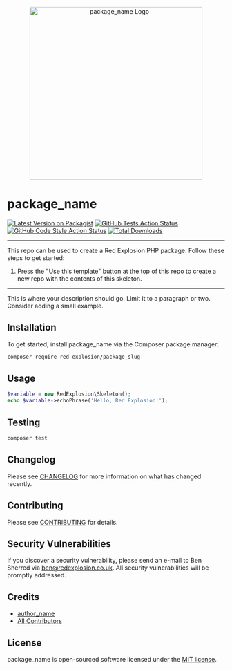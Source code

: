 <p align="center"><img width="400" src="./art/logo.svg" alt="package_name Logo"></p>

# package_name

[![Latest Version on Packagist](https://img.shields.io/packagist/v/red-explosion/package_slug.svg?style=flat-square)](https://packagist.org/packages/red-explosion/package_slug)
[![GitHub Tests Action Status](https://img.shields.io/github/actions/workflow/status/red-explosion/package_slug/tests.yml?branch=main&label=tests&style=flat-square)](https://github.com/red-explosion/package_slug/actions/workflows/tests.yml?query=branch:main)
[![GitHub Code Style Action Status](https://img.shields.io/github/actions/workflow/status/red-explosion/package_slug/coding-standards.yml?label=code%20style&style=flat-square)](https://github.com/red-explosion/package_slug/actions/workflows/coding-standards.yml?query=branch:main)
[![Total Downloads](https://img.shields.io/packagist/dt/red-explosion/package_slug.svg?style=flat-square)](https://packagist.org/packages/red-explosion/package_slug)
<!--delete-->
---
This repo can be used to create a Red Explosion PHP package. Follow these steps to get started:

1. Press the "Use this template" button at the top of this repo to create a new repo with the contents of this skeleton.
---
<!--/delete-->
This is where your description should go. Limit it to a paragraph or two. Consider adding a small example.

## Installation

To get started, install package_name via the Composer package manager:

```bash
composer require red-explosion/package_slug
```

## Usage

```php
$variable = new RedExplosion\Skeleton();
echo $variable->echoPhrase('Hello, Red Explosion!');
```

## Testing

```bash
composer test
```

## Changelog

Please see [CHANGELOG](CHANGELOG.md) for more information on what has changed recently.

## Contributing

Please see [CONTRIBUTING](CONTRIBUTING.md) for details.

## Security Vulnerabilities

If you discover a security vulnerability, please send an e-mail to Ben Sherred via ben@redexplosion.co.uk. All security
vulnerabilities will be promptly addressed.

## Credits

- [author_name](https://github.com/author_username)
- [All Contributors](../../contributors)

## License

package_name is open-sourced software licensed under the [MIT license](LICENSE.md).
